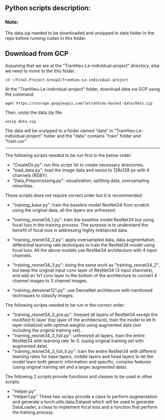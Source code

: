 ## Python scripts description:

### Note:
The data.zip needed to be downloaded and unzipped to data folder in the repo before running codes in this folder. 

## Download from GCP

Assuming that we are at the "TranHieu-Le-individual-project" directory, else we need to move to the this folder:

``
cd ~/Final-Project-Group2/TranHieu-Le-individual-project
`` 

At the "TranHieu-Le-individual-project" folder, download data via GCP using the command:

``
wget https://storage.googleapis.com/letranhieu-bucket-data/data.zip
``

Then, unzip the data.zip file:

``
unzip data.zip
``

The data will be unzipped to a folder named "data" in "TranHieu-Le-individual-project" folder and the "data" contains "train" folder and "train.csv"


------------------------------------------------------------------------------------------------------------
The following scripts needed to be run first in the below order:
- "CreateDir.py": run this script 1st to create necessary directories.
- "load_data.py": load the image data and resize to 128x128 px with 4 channels (RGBY).
- "Data_Preprocessing.py": visualization, splitting data, oversampling minorities.

These scripts does not require correct order but it is recommended:
- "training_base.py": train the baseline model ResNet34 from scratch using the original data, all the layers are unfreezed.
- "training_resnet34_1.py": train the baseline model ResNet34 but using focal loss in the training process. The purpose is to understand the benefit of focal loss in addressing highly imblanced data.
- "training_resnet34_2.py": apply oversampled data, data augmentation, differential learning rate techniques to train the ResNet34 model using focal loss.
All the above models use ResNet34 architecture with 4 input channels.

- "training_resnet34_3.py": doing the same work as "training_resnet34_2", but keep the original input conv layer of ResNet34 (3 input channels), and add an 1x1 conv layer to the bottom of the architecture to convert 4 channel images to 3 channel images.
- "training_densenet121.py": use DenseNet architecure with mentioned techniques to classify images.

The following scripts needed to be run in the correct order:
- "training_resnet34_3_pre.py": freezed all layers of ResNet34 except the modified fc layer (top layer of the architecture), train the model to let fc layer initialized with optimal weights using augmented data (not including the original training set).
- "training_resnet34_3_full.py": unfreezed all layers, train the entire ResNet34 with learning rate 1e-3. (using original training set with augmented data).
- "training_resnet34_3_full_lr.py": train the entire ResNet34 with different learning rates for base layers, middle layers and head layers to let the model learn both generic information and specific, complex features (using original training set and a larger augmented data).

The following 2 scripts provide functions and classes to be used in other scripts:
- "Helper.py"
- "Helper1.py"
These two scrips provide a class to perform augmentation and generate a torch.utils.data.Dataset which will be used to generate DataLoader, a class to implement focal loss and a function that perform the training process.
